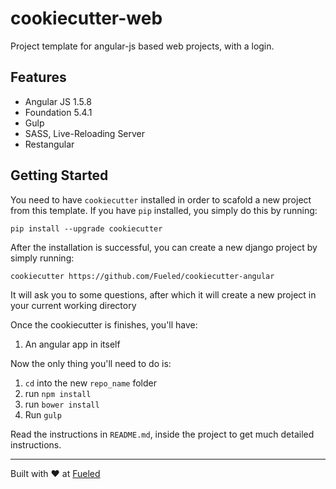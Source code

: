 cookiecutter-web
====================

Project template for angular-js based web projects, with a login.

## Features

* Angular JS 1.5.8
* Foundation 5.4.1
* Gulp
* SASS, Live-Reloading Server
* Restangular

## Getting Started

You need to have `cookiecutter` installed in order to scafold a new project from this template. If you have `pip` installed, you simply do this by running:

    pip install --upgrade cookiecutter

After the installation is successful, you can create a new django project by simply running:

    cookiecutter https://github.com/Fueled/cookiecutter-angular

It will ask you to some questions, after which it will create a new project in your current working directory

Once the cookiecutter is finishes, you'll have:

1. An angular app in itself

Now the only thing you'll need to do is:

1. `cd` into the new `repo_name` folder
2. run `npm install`
3. run `bower install`
4. Run `gulp`

Read the instructions in `README.md`, inside the project to get much detailed instructions.

--------

Built with ♥ at [Fueled](http://fueled.com)
